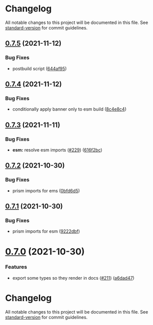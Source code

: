 # Changelog

All notable changes to this project will be documented in this file. See [standard-version](https://github.com/conventional-changelog/standard-version) for commit guidelines.

## [0.7.5](https://github.com/discordjs/voice/compare/v0.7.4...v0.7.5) (2021-11-12)


### Bug Fixes

* postbuild script ([644af95](https://github.com/discordjs/voice/commit/644af9579f02724c489514f482640b8413d2c305))



## [0.7.4](https://github.com/discordjs/voice/compare/v0.7.3...v0.7.4) (2021-11-12)


### Bug Fixes

* conditionally apply banner only to esm build ([8c4e8c4](https://github.com/discordjs/voice/commit/8c4e8c4ba5b9013a90de0238a7f2771e9113a62d))



## [0.7.3](https://github.com/discordjs/voice/compare/v0.7.2...v0.7.3) (2021-11-11)


### Bug Fixes

* **esm:** resolve esm imports ([#229](https://github.com/discordjs/voice/issues/229)) ([616f2bc](https://github.com/discordjs/voice/commit/616f2bcfde47e55ac7b09f4faaa07f15d78c11a5))



## [0.7.2](https://github.com/discordjs/voice/compare/v0.7.1...v0.7.2) (2021-10-30)


### Bug Fixes

* prism imports for ems ([0bfd6d5](https://github.com/discordjs/voice/commit/0bfd6d5247f89cfc125e7645e9fb7ebfed94bb2f))



## [0.7.1](https://github.com/discordjs/voice/compare/v0.7.0...v0.7.1) (2021-10-30)


### Bug Fixes

* prism imports for esm ([9222dbf](https://github.com/discordjs/voice/commit/9222dbfedd8bfaeb679133dfa41330ea75a03a70))



# [0.7.0](https://github.com/discordjs/voice/compare/v0.6.0...v0.7.0) (2021-10-30)


### Features

* export some types so they render in docs ([#211](https://github.com/discordjs/voice/issues/211)) ([a6dad47](https://github.com/discordjs/voice/commit/a6dad4781fb479d22d7bff99888e42368d6d6411))



# Changelog

All notable changes to this project will be documented in this file. See [standard-version](https://github.com/conventional-changelog/standard-version) for commit guidelines.
